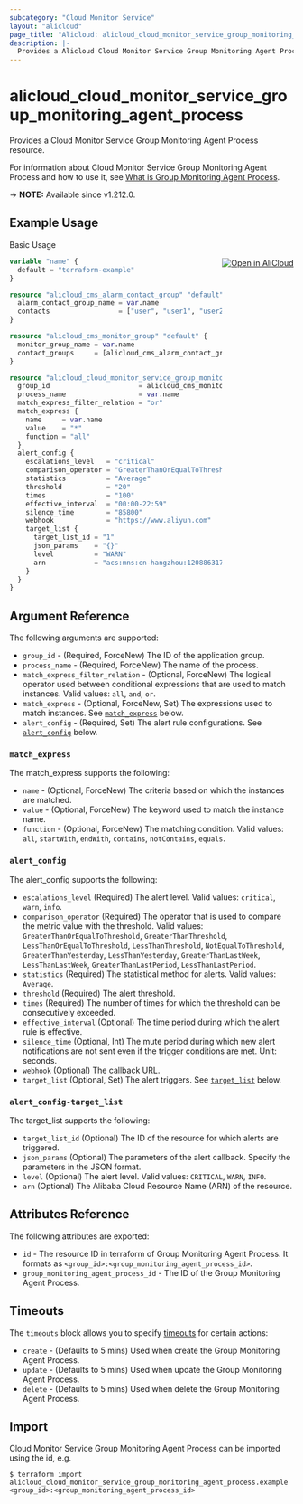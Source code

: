 ```yaml
---
subcategory: "Cloud Monitor Service"
layout: "alicloud"
page_title: "Alicloud: alicloud_cloud_monitor_service_group_monitoring_agent_process"
description: |-
  Provides a Alicloud Cloud Monitor Service Group Monitoring Agent Process resource.
---
```


# alicloud_cloud_monitor_service_group_monitoring_agent_process

Provides a Cloud Monitor Service Group Monitoring Agent Process resource.

For information about Cloud Monitor Service Group Monitoring Agent Process and how to use it, see [What is Group Monitoring Agent Process](https://www.alibabacloud.com/help/en/cms/developer-reference/api-cms-2019-01-01-creategroupmonitoringagentprocess).

-> **NOTE:** Available since v1.212.0.

## Example Usage
<div class="oics-button" style="float: right;margin: 0 0 -40px 0;">
  <a href="https://api.aliyun.com/api-tools/terraform?resource=alicloud_cloud_monitor_service_group_monitoring_agent_process&exampleId=c306705e-2514-5f60-ef62-3aec0fe7411d33f22f24&activeTab=example&spm=docs.r.cloud_monitor_service_group_monitoring_agent_process.0.c306705e25" target="_blank">
    <img alt="Open in AliCloud" src="https://img.alicdn.com/imgextra/i1/O1CN01hjjqXv1uYUlY56FyX_!!6000000006049-55-tps-254-36.svg" style="max-height: 44px; margin: 32px auto; max-width: 100%;">
  </a>
</div>

Basic Usage

```terraform
variable "name" {
  default = "terraform-example"
}

resource "alicloud_cms_alarm_contact_group" "default" {
  alarm_contact_group_name = var.name
  contacts                 = ["user", "user1", "user2"]
}

resource "alicloud_cms_monitor_group" "default" {
  monitor_group_name = var.name
  contact_groups     = [alicloud_cms_alarm_contact_group.default.id]
}

resource "alicloud_cloud_monitor_service_group_monitoring_agent_process" "default" {
  group_id                      = alicloud_cms_monitor_group.default.id
  process_name                  = var.name
  match_express_filter_relation = "or"
  match_express {
    name     = var.name
    value    = "*"
    function = "all"
  }
  alert_config {
    escalations_level   = "critical"
    comparison_operator = "GreaterThanOrEqualToThreshold"
    statistics          = "Average"
    threshold           = "20"
    times               = "100"
    effective_interval  = "00:00-22:59"
    silence_time        = "85800"
    webhook             = "https://www.aliyun.com"
    target_list {
      target_list_id = "1"
      json_params    = "{}"
      level          = "WARN"
      arn            = "acs:mns:cn-hangzhou:120886317861****:/queues/test123/message"
    }
  }
}
```

## Argument Reference

The following arguments are supported:

* `group_id` - (Required, ForceNew) The ID of the application group.
* `process_name` - (Required, ForceNew) The name of the process.
* `match_express_filter_relation` - (Optional, ForceNew) The logical operator used between conditional expressions that are used to match instances. Valid values: `all`, `and`, `or`.
* `match_express` - (Optional, ForceNew, Set) The expressions used to match instances. See [`match_express`](#match_express) below.
* `alert_config` - (Required, Set) The alert rule configurations. See [`alert_config`](#alert_config) below.

### `match_express`

The match_express supports the following:

* `name` - (Optional, ForceNew) The criteria based on which the instances are matched.
* `value` - (Optional, ForceNew) The keyword used to match the instance name.
* `function` - (Optional, ForceNew) The matching condition. Valid values: `all`, `startWith`, `endWith`, `contains`, `notContains`, `equals`.

### `alert_config`

The alert_config supports the following:

* `escalations_level` (Required) The alert level. Valid values: `critical`, `warn`, `info`.
* `comparison_operator` (Required) The operator that is used to compare the metric value with the threshold. Valid values: `GreaterThanOrEqualToThreshold`, `GreaterThanThreshold`, `LessThanOrEqualToThreshold`, `LessThanThreshold`, `NotEqualToThreshold`, `GreaterThanYesterday`, `LessThanYesterday`, `GreaterThanLastWeek`, `LessThanLastWeek`, `GreaterThanLastPeriod`, `LessThanLastPeriod`.
* `statistics` (Required) The statistical method for alerts. Valid values: `Average`.
* `threshold` (Required) The alert threshold.
* `times` (Required) The number of times for which the threshold can be consecutively exceeded.
* `effective_interval` (Optional) The time period during which the alert rule is effective.
* `silence_time` (Optional, Int) The mute period during which new alert notifications are not sent even if the trigger conditions are met. Unit: seconds.
* `webhook` (Optional) The callback URL.
* `target_list` (Optional, Set) The alert triggers. See [`target_list`](#alert_config-target_list) below.

### `alert_config-target_list`

The target_list supports the following:

* `target_list_id` (Optional) The ID of the resource for which alerts are triggered.
* `json_params` (Optional) The parameters of the alert callback. Specify the parameters in the JSON format.
* `level` (Optional) The alert level. Valid values: `CRITICAL`, `WARN`, `INFO`.
* `arn` (Optional) The Alibaba Cloud Resource Name (ARN) of the resource.

## Attributes Reference

The following attributes are exported:

* `id` - The resource ID in terraform of Group Monitoring Agent Process. It formats as `<group_id>:<group_monitoring_agent_process_id>`.
* `group_monitoring_agent_process_id` - The ID of the Group Monitoring Agent Process.

## Timeouts

The `timeouts` block allows you to specify [timeouts](https://www.terraform.io/docs/configuration-0-11/resources.html#timeouts) for certain actions:

* `create` - (Defaults to 5 mins) Used when create the Group Monitoring Agent Process.
* `update` - (Defaults to 5 mins) Used when update the Group Monitoring Agent Process.
* `delete` - (Defaults to 5 mins) Used when delete the Group Monitoring Agent Process.

## Import

Cloud Monitor Service Group Monitoring Agent Process can be imported using the id, e.g.

```shell
$ terraform import alicloud_cloud_monitor_service_group_monitoring_agent_process.example <group_id>:<group_monitoring_agent_process_id>
```
